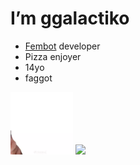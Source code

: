 
<h1> I’m ggalactiko  </h1>


<ul>
  <li><a href="https://galactiko.net">Fembot</a> developer</li>
 <li>Pizza enjoyer</li>
 <li>14yo</li>
 <li>faggot</li>
</ul>

  <img src="https://github.com/ggalactiko/ggalactiko/blob/main/b4647126-0aef-4d19-af4f-ae48cd86e861.gif?raw=true" width="100" height="100" />
  <img src="https://github-readme-stats.vercel.app/api?username=ggalactiko&show_icons=true&theme=radical" height="170" />
